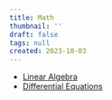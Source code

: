 ```yaml
---
title: Math
thumbnail: ''
draft: false
tags: null
created: 2023-10-03
---
```


* [Linear Algebra](Linear%20Algebra.md)
* [Differential Equations](Differential%20Equations.md)
